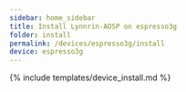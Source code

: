```yaml
---
sidebar: home_sidebar
title: Install Lynnrin-AOSP on espresso3g
folder: install
permalink: /devices/espresso3g/install
device: espresso3g
---
```

{% include templates/device_install.md %}
